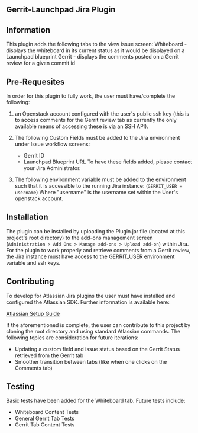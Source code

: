 Gerrit-Launchpad Jira Plugin
--------------

Information
--------------
This plugin adds the following tabs to the view issue screen:
Whiteboard - displays the whiteboard in its current status as it would be displayed on a Launchpad blueprint
Gerrit - displays the comments posted on a Gerrit review for a given commit id

Pre-Requesites
--------------
In order for this plugin to fully work, the user must have/complete the following:

1. an Openstack account configured with the user's public ssh key (this is to access comments for the Gerrit review tab as currently the only available means of accessing these is via an SSH API). 

2. The following Custom Fields must be added to the Jira environment under Issue workflow screens:
	- Gerrit ID
	- Launchpad Blueprint URL
To have these fields added, please contact your Jira Administrator.

3. The following environment variable must be added to the environment such that it is accessible to the running Jira instance:
(`GERRIT_USER = username`)
Where "username" is the username set within the User's openstack account.

Installation
--------------
The plugin can be installed by uploading the Plugin.jar file (located at this project's root directory) to the add-ons management screen (`Administration > Add Ons > Manage add-ons > Upload add-on`) within Jira. For the plugin to work properly and retrieve comments from a Gerrit review, the Jira instance must have access to the GERRIT_USER environment variable and ssh keys.

Contributing
--------------
To develop for Atlassian Jira plugins the user must have installed and configured the Atlassian SDK. Further information is available here:

[Atlassian Setup Guide](https://developer.atlassian.com/display/DOCS/Set+up+the+Atlassian+Plugin+SDK+and+Build+a+Project)

If the aforementioned is complete, the user can contribute to this project by cloning the root directory and using standard Atlassian commands.
The following topics are consideration for future iterations:
- Updating a custom field and issue status based on the Gerrit Status retrieved from the Gerrit tab
- Smoother transition between tabs (like when one clicks on the Comments tab)

Testing
--------------
Basic tests have been added for the Whiteboard tab. Future tests include:
- Whiteboard Content Tests
- General Gerrit Tab Tests
- Gerrit Tab Content Tests

